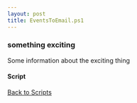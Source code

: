 ```yaml
---
layout: post
title: EventsToEmail.ps1
---
```


### something exciting

Some information about the exciting thing

#### Script

<script async src="https://gist-it.appspot.com/github.com/BanterBoy/scripts-blog/blob/master/PowerShell/scripts/EventLogs/EventsToEmail.ps1"></script>

<a href="/menu/_pages/scripts.html">Back to Scripts</a>
